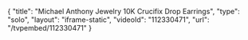 {
    "title": "Michael Anthony Jewelry 10K Crucifix Drop Earrings",
    "type": "solo",
    "layout": "iframe-static",
    "videoId": "112330471",
    "url": "\/tvpembed\/112330471"
}